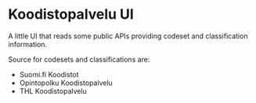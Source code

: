 # Koodistopalvelu UI

A little UI that reads some public APIs providing codeset and classification information.

Source for codesets and classifications are:
- Suomi.fi Koodistot
- Opintopolku Koodistopalvelu
- THL Koodistopalvelu
